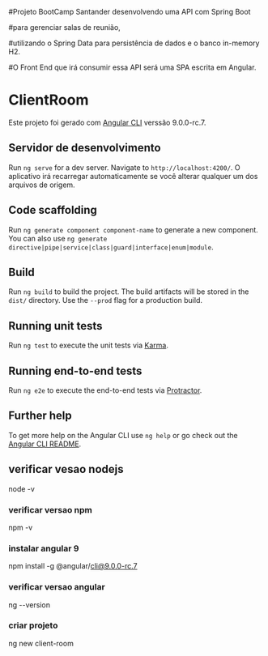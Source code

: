#Projeto BootCamp Santander desenvolvendo uma API com Spring Boot 

#para gerenciar salas de reunião, 

#utilizando o Spring Data para persistência de dados e o banco in-memory H2. 

#O Front End que irá consumir essa API será uma SPA escrita em Angular.



# ClientRoom
Este projeto foi gerado com [Angular CLI](https://github.com/angular/angular-cli) verssão 9.0.0-rc.7.

## Servidor de desenvolvimento

Run `ng serve` for a dev server. Navigate to `http://localhost:4200/`. O aplicativo irá recarregar automaticamente se você alterar qualquer um dos arquivos de origem.

## Code scaffolding

Run `ng generate component component-name` to generate a new component. You can also use `ng generate directive|pipe|service|class|guard|interface|enum|module`.

## Build

Run `ng build` to build the project. The build artifacts will be stored in the `dist/` directory. Use the `--prod` flag for a production build.

## Running unit tests

Run `ng test` to execute the unit tests via [Karma](https://karma-runner.github.io).

## Running end-to-end tests

Run `ng e2e` to execute the end-to-end tests via [Protractor](http://www.protractortest.org/).

## Further help

To get more help on the Angular CLI use `ng help` or go check out the [Angular CLI README](https://github.com/angular/angular-cli/blob/master/README.md).

## verificar vesao nodejs
node -v

### verificar versao npm 
npm -v

### instalar angular 9
npm install -g @angular/cli@9.0.0-rc.7

### verificar versao angular
ng --version

### criar projeto 
ng new client-room






